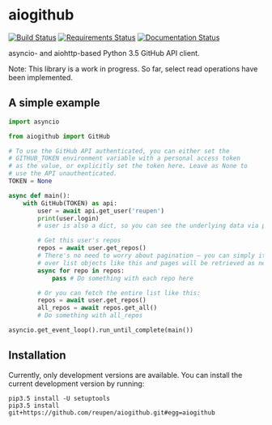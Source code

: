# aiogithub

[![Build Status](https://travis-ci.org/reupen/aiogithub.svg?branch=master)](https://travis-ci.org/reupen/aiogithub) [![Requirements Status](https://requires.io/github/reupen/aiogithub/requirements.svg?branch=master)](https://requires.io/github/reupen/aiogithub/requirements/?branch=master) [![Documentation Status](https://readthedocs.org/projects/aiogithub/badge/?version=latest)](http://aiogithub.readthedocs.io/en/latest/?badge=latest)

asyncio- and aiohttp-based Python 3.5 GitHub API client.

Note: This library is a work in progress. So far, select read operations have been implemented.

## A simple example

```python
import asyncio

from aiogithub import GitHub

# To use the GitHub API authenticated, you can either set the 
# GITHUB_TOKEN environment variable with a personal access token 
# as the value, or explicitly set the token here. Leave as None to 
# use the API unauthenticated. 
TOKEN = None

async def main():
    with GitHub(TOKEN) as api:
        user = await api.get_user('reupen')
        print(user.login)
        # user is also a dict, so you can see the underlying data via print(user) 

        # Get this user's repos
        repos = await user.get_repos()
        # There's no need to worry about pagination – you can simply iterate 
        # over list objects like this and pages will be retrieved as needed:
        async for repo in repos:
            pass # Do something with each repo here

        # Or you can fetch the entire list like this:
        repos = await user.get_repos()
        all_repos = await repos.get_all()
        # Do something with all_repos 

asyncio.get_event_loop().run_until_complete(main())
```

## Installation

Currently, only development versions are available. You can install the current development version by running:

```
pip3.5 install -U setuptools
pip3.5 install git+https://github.com/reupen/aiogithub.git#egg=aiogithub
```